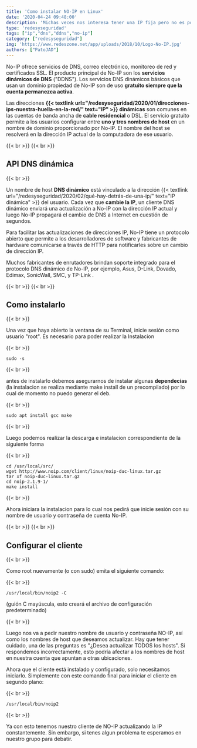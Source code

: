 ```yaml
---
title: 'Como instalar NO-IP en Linux'
date: '2020-04-24 09:48:00'
description: 'Michas veces nos interesa tener una IP fija pero no es posible, ya sea porque no nos la proveen o porque no podemos costearla'
type: 'redesyseguridad'
tags: ["ip","dns","ddns","no-ip"]
category: ["redesyseguridad"]
img: 'https://www.redeszone.net/app/uploads/2018/10/Logo-No-IP.jpg'
authors: ["PatoJAD"]
---
```


No-IP ofrece servicios de DNS, correo electrónico, monitoreo de red y certificados SSL. El producto principal de No-IP son los **servicios dinámicos de DNS** ("DDNS"). Los servicios DNS dinámicos básicos que usan un dominio propiedad de No-IP son de uso **gratuito siempre que la cuenta permanezca activa**.

Las direcciones **{{< textlink url="/redesyseguridad/2020/01/direcciones-ips-nuestra-huella-en-la-red/" text="IP" >}} dinámicas** son comunes en las cuentas de banda ancha de **cable residencial** o DSL. El servicio gratuito permite a los usuarios configurar entre **uno y tres nombres de host** en un nombre de dominio proporcionado por No-IP. El nombre del host se resolverá en la dirección IP actual de la computadora de ese usuario.

{{< br >}}
{{< br >}}

## API DNS dinámica

{{< br >}}

Un nombre de host **DNS dinámico** está vinculado a la dirección {{< textlink url="/redesyseguridad/2020/02/qué-hay-detrás-de-una-ip/" text="IP dinámica" >}} del usuario. Cada vez que **cambie la IP**, un cliente DNS dinámico enviará una actualización a No-IP con la dirección IP actual y luego No-IP propagará el cambio de DNS a Internet en cuestión de segundos.

Para facilitar las actualizaciones de direcciones IP, No-IP tiene un protocolo abierto que permite a los desarrolladores de software y fabricantes de hardware comunicarse a través de HTTP para notificarles sobre un cambio de dirección IP.

Muchos fabricantes de enrutadores brindan soporte integrado para el protocolo DNS dinámico de No-IP, por ejemplo, Asus, D-Link, Dovado, Edimax, SonicWall, SMC, y TP-Link .

{{< br >}}
{{< br >}}

## Como instalarlo

{{< br >}}

Una vez que haya abierto la ventana de su Terminal, inicie sesión como usuario "root". Es necesario para poder realizar la Instalacion

{{< br >}}

    sudo -s

{{< br >}}

antes de instalarlo debemos asegurarnos de instalar algunas **dependecias** (la instalacion se realiza mediante make install de un precompilado) por lo cual de momento no puedo generar el deb.

{{< br >}}

    sudo apt install gcc make

{{< br >}}

Luego podemos realizar la descarga e instalacion correspondiente de la siguiente forma

{{< br >}}

    cd /usr/local/src/
    wget http://www.noip.com/client/linux/noip-duc-linux.tar.gz
    tar xf noip-duc-linux.tar.gz
    cd noip-2.1.9-1/
    make install

{{< br >}}

Ahora iniciara la instalacion para lo cual nos pedirá que inicie sesión con su nombre de usuario y contraseña de cuenta No-IP.

{{< br >}}
{{< br >}}

## Configurar el cliente

{{< br >}}

Como root nuevamente (o con sudo) emita el siguiente comando:

{{< br >}}

    /usr/local/bin/noip2 -C

(guión C mayúscula, esto creará el archivo de configuración predeterminado)

{{< br >}}

Luego nos va a pedir nuestro nombre de usuario y contraseña NO-IP, así como los nombres de host que deseamos actualizar. Hay que tener cuidado, una de las preguntas es "¿Desea actualizar TODOS los hosts". Si respondemos incorrectamente, esto podría afectar a los nombres de host en nuestra cuenta que apuntan a otras ubicaciones.

Ahora que el cliente está instalado y configurado, solo necesitamos iniciarlo. Simplemente con este comando final para iniciar el cliente en segundo plano:

{{< br >}}

    /usr/local/bin/noip2

{{< br >}}

Ya con esto tenemos nuestro cliente de NO-IP actualizando la IP constantemente. Sin embargo, si tenes algun problema te esperamos en nuestro grupo para debatir.
